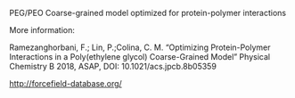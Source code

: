 PEG/PEO Coarse-grained model optimized for protein-polymer interactions

More information:

Ramezanghorbani, F.; Lin, P.;Colina, C. M. “Optimizing Protein-Polymer Interactions in a Poly(ethylene glycol) Coarse-Grained Model” Physical Chemistry B 2018, ASAP, DOI: 10.1021/acs.jpcb.8b05359

http://forcefield-database.org/

